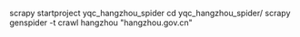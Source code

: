 scrapy startproject yqc_hangzhou_spider
cd yqc_hangzhou_spider/
scrapy genspider -t crawl hangzhou "hangzhou.gov.cn"
